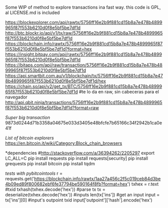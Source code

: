 Some WIP of method to explore transactions ina  fast way.
this code is GPL, al LICENSE.md is included



https://blockexplorer.com/api/rawtx/5756ff16e2b9f881cd15b8a7e478b4899965f87f553b6210d0f8e5bf5be7df1d
http://btc.blockr.io/api/v1/tx/raw/5756ff16e2b9f881cd15b8a7e478b4899965f87f553b6210d0f8e5bf5be7df1d
https://blockchain.info/rawtx/5756ff16e2b9f881cd15b8a7e478b4899965f87f553b6210d0f8e5bf5be7df1d?format=hex
https://insight.bitpay.com/api/rawtx/5756ff16e2b9f881cd15b8a7e478b4899965f87f553b6210d0f8e5bf5be7df1d
https://bitaps.com/api/raw/transaction/5756ff16e2b9f881cd15b8a7e478b4899965f87f553b6210d0f8e5bf5be7df1d
https://api.smartbit.com.au/v1/blockchain/tx/5756ff16e2b9f881cd15b8a7e478b4899965f87f553b6210d0f8e5bf5be7df1d/hex
https://chain.so/api/v2/get_tx/BTC/5756ff16e2b9f881cd15b8a7e478b4899965f87f553b6210d0f8e5bf5be7df1d
#te lo da en raw, sin cabeceras para el navegador
http://api.qbit.ninja/transactions/5756ff16e2b9f881cd15b8a7e478b4899965f87f553b6210d0f8e5bf5be7df1d?format=raw

*Super big transaction*
9873d0244d71b3358a04675e033d3405e48bfcfe7b65166c34f2942b1ca0e41f

*List of bitcoin explorers*
https://en.bitcoin.it/wiki/Category:Block_chain_browsers

*dependencies
#http://stackoverflow.com/a/36394262/2205297
export LC_ALL=C
pip install requests
pip install requests[security]
pip install grequests
pip install bitcoin
pip install tqdm

*tests with pybitcointools*
r = requests.get('https://blockchain.info/rawtx/1aa27a456c2f5c019ceb84d3be4b09ed89f800682ebf6fe37794be590164f8fb?format=hex')
txhex = r.text
#txid
txhash(txhex.decode('hex'))
#parse tx
tx = deserialize(txhex.decode('hex'))
#inputs
len(tx['ins'])
#get an input
input = tx['ins'][0]
#input's outpoint txid
input['outpoint']['hash'].encode('hex')
